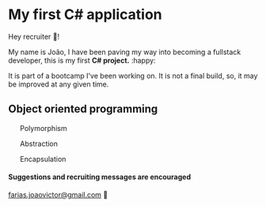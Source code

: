<h1> My first C# application </h1>

Hey recruiter :wave:! 

My name is João, I have been paving my way into becoming a fullstack developer, this is my first <strong>C# project.</strong> :happy: 

It is part of a bootcamp I've been working on. It is not a final build, so, it may be improved at any given time. 

<h2> Object oriented programming </h2>

<ul> Polymorphism </ul> 

<ul> Abstraction </ul>

<ul> Encapsulation </ul>

<h4> Suggestions and recruiting messages are encouraged </h4>

farias.joaovictor@gmail.com :e-mail:

